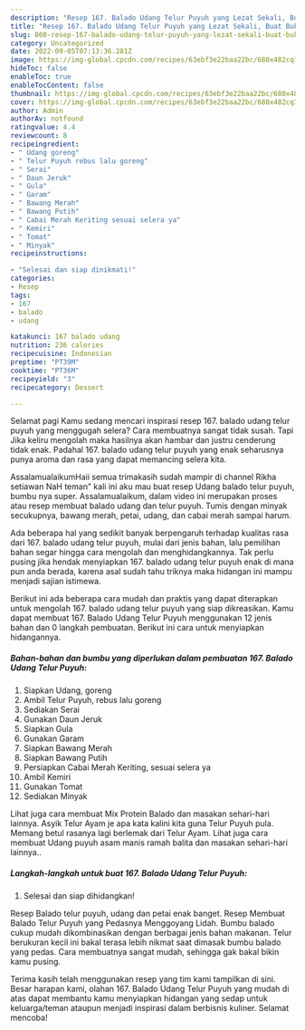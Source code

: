 ```yaml
---
description: "Resep 167. Balado Udang Telur Puyuh yang Lezat Sekali, Buat Buka Puasa}"
title: "Resep 167. Balado Udang Telur Puyuh yang Lezat Sekali, Buat Buka Puasa}"
slug: 860-resep-167-balado-udang-telur-puyuh-yang-lezat-sekali-buat-buka-puasa
category: Uncategorized
date: 2022-09-05T07:13:36.281Z
image: https://img-global.cpcdn.com/recipes/63ebf3e22baa22bc/680x482cq70/167-balado-udang-telur-puyuh-foto-resep-utama.jpg
hideToc: false
enableToc: true
enableTocContent: false
thumbnail: https://img-global.cpcdn.com/recipes/63ebf3e22baa22bc/680x482cq70/167-balado-udang-telur-puyuh-foto-resep-utama.jpg
cover: https://img-global.cpcdn.com/recipes/63ebf3e22baa22bc/680x482cq70/167-balado-udang-telur-puyuh-foto-resep-utama.jpg
author: Admin
authorAv: notfound
ratingvalue: 4.4
reviewcount: 8
recipeingredient:
- " Udang goreng"
- " Telur Puyuh rebus lalu goreng"
- " Serai"
- " Daun Jeruk"
- " Gula"
- " Garam"
- " Bawang Merah"
- " Bawang Putih"
- " Cabai Merah Keriting sesuai selera ya"
- " Kemiri"
- " Tomat"
- " Minyak"
recipeinstructions:

- "Selesai dan siap dinikmati!"
categories:
- Resep
tags:
- 167
- balado
- udang

katakunci: 167 balado udang 
nutrition: 236 calories
recipecuisine: Indonesian
preptime: "PT39M"
cooktime: "PT36M"
recipeyield: "3"
recipecategory: Dessert

---
```



Selamat pagi Kamu sedang mencari inspirasi resep 167. balado udang telur puyuh yang menggugah selera? Cara membuatnya sangat tidak susah. Tapi Jika keliru mengolah maka hasilnya akan hambar dan justru cenderung tidak enak. Padahal 167. balado udang telur puyuh yang enak seharusnya punya aroma dan rasa yang dapat memancing selera kita.


AssalamualaikumHaii semua trimakasih sudah mampir di channel Rikha setiawan NaH teman&#34; kali ini aku mau buat resep Udang balado telur puyuh, bumbu nya super. Assalamualaikum, dalam video ini merupakan proses atau resep membuat balado udang dan telur puyuh. Tumis dengan minyak secukupnya, bawang merah, petai, udang, dan cabai merah sampai harum.

Ada beberapa hal yang sedikit banyak berpengaruh terhadap kualitas rasa dari 167. balado udang telur puyuh, mulai dari jenis bahan, lalu pemilihan bahan segar hingga cara mengolah dan menghidangkannya. Tak perlu pusing jika hendak menyiapkan 167. balado udang telur puyuh enak di mana pun anda berada, karena asal sudah tahu triknya maka hidangan ini mampu menjadi sajian istimewa.


Berikut ini ada beberapa cara mudah dan praktis yang dapat diterapkan untuk mengolah 167. balado udang telur puyuh yang siap dikreasikan. Kamu dapat membuat 167. Balado Udang Telur Puyuh menggunakan 12 jenis bahan dan 0 langkah pembuatan. Berikut ini cara untuk menyiapkan hidangannya.

<!--inarticleads1-->

##### Bahan-bahan dan bumbu yang diperlukan dalam pembuatan 167. Balado Udang Telur Puyuh:

1. Siapkan  Udang, goreng
1. Ambil  Telur Puyuh, rebus lalu goreng
1. Sediakan  Serai
1. Gunakan  Daun Jeruk
1. Siapkan  Gula
1. Gunakan  Garam
1. Siapkan  Bawang Merah
1. Siapkan  Bawang Putih
1. Persiapkan  Cabai Merah Keriting, sesuai selera ya
1. Ambil  Kemiri
1. Gunakan  Tomat
1. Sediakan  Minyak


Lihat juga cara membuat Mix Protein Balado dan masakan sehari-hari lainnya. Asyik Telur Ayam je apa kata kalini kita guna Telur Puyuh pula. Memang betul rasanya lagi berlemak dari Telur Ayam. Lihat juga cara membuat Udang puyuh asam manis ramah balita dan masakan sehari-hari lainnya.. 

<!--inarticleads2-->

##### Langkah-langkah untuk buat 167. Balado Udang Telur Puyuh:


1. Selesai dan siap dihidangkan!

Resep Balado telur puyuh, udang dan petai enak banget. Resep Membuat Balado Telur Puyuh yang Pedasnya Menggoyang Lidah. Bumbu balado cukup mudah dikombinasikan dengan berbagai jenis bahan makanan. Telur berukuran kecil ini bakal terasa lebih nikmat saat dimasak bumbu balado yang pedas. Cara membuatnya sangat mudah, sehingga gak bakal bikin kamu pusing. 

Terima kasih telah menggunakan resep yang tim kami tampilkan di sini. Besar harapan kami, olahan 167. Balado Udang Telur Puyuh yang mudah di atas dapat membantu kamu menyiapkan hidangan yang sedap untuk keluarga/teman ataupun menjadi inspirasi dalam berbisnis kuliner. Selamat mencoba!
